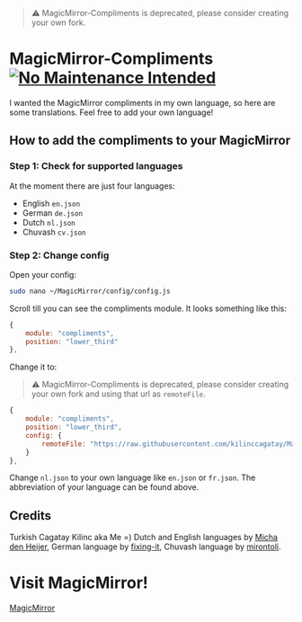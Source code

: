 > ⚠️ MagicMirror-Compliments is deprecated, please consider creating your own fork.

# MagicMirror-Compliments [![No Maintenance Intended](https://unmaintained.tech/badge.svg)](https://unmaintained.tech/)
I wanted the MagicMirror compliments in my own language, so here are some translations. Feel free to add your own language!

## How to add the compliments to your MagicMirror
### Step 1: Check for supported languages
At the moment there are just four languages: 
- English ```en.json```
- German ```de.json```
- Dutch ```nl.json```
- Chuvash ```cv.json```

### Step 2: Change config
Open your config:
```bash
sudo nano ~/MagicMirror/config/config.js
```
Scroll till you can see the compliments module. It looks something like this:
```javascript
{
    module: "compliments",
    position: "lower_third"
},
```
Change it to:
> ⚠️ MagicMirror-Compliments is deprecated, please consider creating your own fork and using that url as ```remoteFile```.
```javascript
{
    module: "compliments",
    position: "lower_third",
    config: {
        remoteFile: "https://raw.githubusercontent.com/kilinccagatay/MagicMirrorCompliments/main/tr.json"
    }
},
```
Change ```nl.json``` to your own language like ```en.json``` or ```fr.json```. The abbreviation of your language can be found above.

## Credits
Turkish Cagatay Kilinc aka Me =)
Dutch and English languages by [Micha den Heijer](https://github.com/michadenheijer), 
German language by [fixing-it](https://github.com/fixing-it),
Chuvash language by [mirontoli](https://github.com/mirontoli).
# Visit MagicMirror!
[MagicMirror](https://github.com/MichMich/MagicMirror)
